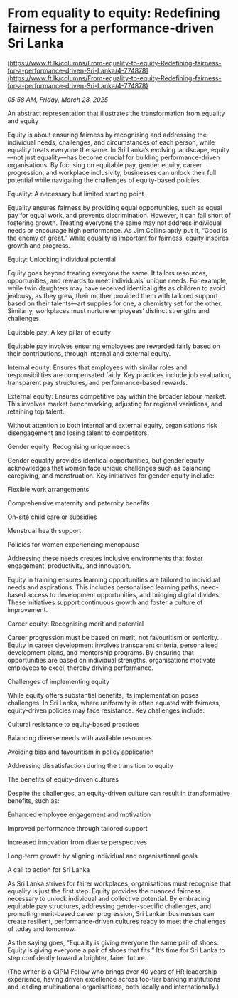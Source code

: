 # From equality to equity: Redefining fairness for a performance-driven Sri Lanka

[https://www.ft.lk/columns/From-equality-to-equity-Redefining-fairness-for-a-performance-driven-Sri-Lanka/4-774878](https://www.ft.lk/columns/From-equality-to-equity-Redefining-fairness-for-a-performance-driven-Sri-Lanka/4-774878)

*05:58 AM, Friday, March 28, 2025*

An abstract representation that illustrates the transformation from equality and equity

Equity is about ensuring fairness by recognising and addressing the individual needs, challenges, and circumstances of each person, while equality treats everyone the same. In Sri Lanka’s evolving landscape, equity—not just equality—has become crucial for building performance-driven organisations. By focusing on equitable pay, gender equity, career progression, and workplace inclusivity, businesses can unlock their full potential while navigating the challenges of equity-based policies.

Equality: A necessary but limited starting point

Equality ensures fairness by providing equal opportunities, such as equal pay for equal work, and prevents discrimination. However, it can fall short of fostering growth. Treating everyone the same may not address individual needs or encourage high performance. As Jim Collins aptly put it, “Good is the enemy of great.” While equality is important for fairness, equity inspires growth and progress.

Equity: Unlocking individual potential

Equity goes beyond treating everyone the same. It tailors resources, opportunities, and rewards to meet individuals’ unique needs. For example, while twin daughters may have received identical gifts as children to avoid jealousy, as they grew, their mother provided them with tailored support based on their talents—art supplies for one, a chemistry set for the other. Similarly, workplaces must nurture employees’ distinct strengths and challenges.

Equitable pay: A key pillar of equity

Equitable pay involves ensuring employees are rewarded fairly based on their contributions, through internal and external equity.

Internal equity: Ensures that employees with similar roles and responsibilities are compensated fairly. Key practices include job evaluation, transparent pay structures, and performance-based rewards.

External equity: Ensures competitive pay within the broader labour market. This involves market benchmarking, adjusting for regional variations, and retaining top talent.

Without attention to both internal and external equity, organisations risk disengagement and losing talent to competitors.

Gender equity: Recognising unique needs

Gender equality provides identical opportunities, but gender equity acknowledges that women face unique challenges such as balancing caregiving, and menstruation. Key initiatives for gender equity include:

Flexible work arrangements

Comprehensive maternity and paternity benefits

On-site child care or subsidies

Menstrual health support

Policies for women experiencing menopause

Addressing these needs creates inclusive environments that foster engagement, productivity, and innovation.

Equity in training ensures learning opportunities are tailored to individual needs and aspirations. This includes personalised learning paths, need-based access to development opportunities, and bridging digital divides. These initiatives support continuous growth and foster a culture of improvement.

Career equity: Recognising merit and potential

Career progression must be based on merit, not favouritism or seniority. Equity in career development involves transparent criteria, personalised development plans, and mentorship programs. By ensuring that opportunities are based on individual strengths, organisations motivate employees to excel, thereby driving performance.

Challenges of implementing equity

While equity offers substantial benefits, its implementation poses challenges. In Sri Lanka, where uniformity is often equated with fairness, equity-driven policies may face resistance. Key challenges include:

Cultural resistance to equity-based practices

Balancing diverse needs with available resources

Avoiding bias and favouritism in policy application

Addressing dissatisfaction during the transition to equity

The benefits of equity-driven cultures

Despite the challenges, an equity-driven culture can result in transformative benefits, such as:

Enhanced employee engagement and motivation

Improved performance through tailored support

Increased innovation from diverse perspectives

Long-term growth by aligning individual and organisational goals

A call to action for Sri Lanka

As Sri Lanka strives for fairer workplaces, organisations must recognise that equality is just the first step. Equity provides the nuanced fairness necessary to unlock individual and collective potential. By embracing equitable pay structures, addressing gender-specific challenges, and promoting merit-based career progression, Sri Lankan businesses can create resilient, performance-driven cultures ready to meet the challenges of today and tomorrow.

As the saying goes, “Equality is giving everyone the same pair of shoes. Equity is giving everyone a pair of shoes that fits.” It’s time for Sri Lanka to step confidently toward a brighter, fairer future.

(The writer is a CIPM Fellow who brings over 40 years of HR leadership experience, having driven excellence across top-tier banking institutions and leading multinational organisations, both locally and internationally.)

